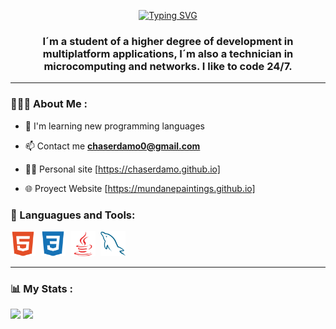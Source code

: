 <div align="center">
<!-- <a href="https://git.io/typing-svg"><img src="https://readme-typing-svg.demolab.com?font=&weight=500&size=25&pause=1000&color=A2C3E1&center=true&vCenter=true&width=435&lines=Hi+%F0%9F%91%8B%F0%9F%8F%BC+%2C+I%C2%B4m+Chaserdamo;Full-stack+web+and+app+developer;Getting+started+in+programming+;1+year+coding+experience;Always+learning+new+things" alt="Typing SVG" /></a> -->

<a href="https://git.io/typing-svg"><img src="https://readme-typing-svg.demolab.com?font=Fira+Code&weight=500&pause=1000&color=A2C3E1&center=true&vCenter=true&width=435&lines=Hi+%2C+I'm+Chaserdamo;Full+stack+developer;Beginning+programming;1+year+coding+experience;Always+learning+new+things" alt="Typing SVG" /></a> 
</div>

<div id="header" align="center">
  <!--
  <a href="https://git.io/typing-svg"><img src="https://readme-typing-svg.demolab.com?font=&weight=500&size=35&pause=1000&color=A2C3E1&center=true&vCenter=true&width=435&lines=Hi+%F0%9F%91%8B%F0%9F%8F%BC+%2C+I%C2%B4m+Chaserdamo" alt="Typing SVG" /></a>
  -->  
<h3 align="center">I´m a student of a higher degree of development in multiplatform applications, I´m also a technician in microcomputing and networks. I like to code 24/7.</h3>
</div>


---

### 🧑🏻‍💻 About Me : 

- 📖 I'm learning new programming languages

- 📫 Contact me **chaserdamo0@gmail.com**

- 🙋🏻 Personal site [https://chaserdamo.github.io]

- 🌐 Proyect Website [https://mundanepaintings.github.io]



<div align="left">
  <h3>🔨 Languagues and Tools:</h3>
  <div>
    <img src="https://github.com/devicons/devicon/blob/master/icons/html5/html5-plain.svg" title="HTML5" alt"HTML" width="40" height="40"/>&nbsp;
    <img src="https://github.com/devicons/devicon/blob/master/icons/css3/css3-plain.svg" title="CSS" alt"CSS" width="40" height="40"/>&nbsp;
    <img src="https://github.com/devicons/devicon/blob/master/icons/java/java-plain.svg" title="JAVA" alt"JAVA" width="40" height="40"/>&nbsp;
    <img src="https://github.com/devicons/devicon/blob/master/icons/mysql/mysql-plain.svg" title="MYSQL" alt"MYSQL" width="40" height="40"/>&nbsp;
  </div>
    
---

### 📊 My Stats :
 
![](https://github-readme-stats.vercel.app/api?username=Chaserdamo&theme=prussian&hide_border=false&include_all_commits=false&count_private=false)
![](https://github-readme-streak-stats.herokuapp.com/?user=Chaserdamo&theme=prussian&hide_border=false)<br/>
<!-- ![](https://github-readme-stats.vercel.app/api/top-langs/?username=Chaserdamo&theme=prussian&hide_border=false&include_all_commits=false&count_private=false&layout=compact)
-->

  
